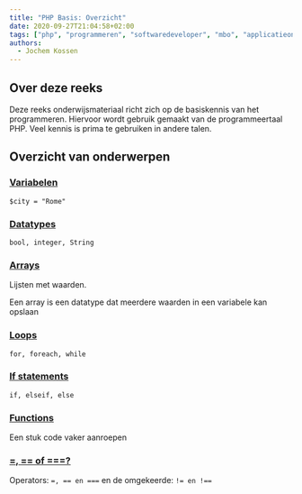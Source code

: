 ```yaml
---
title: "PHP Basis: Overzicht"
date: 2020-09-27T21:04:58+02:00
tags: ["php", "programmeren", "softwaredeveloper", "mbo", "applicatieontwikkelaar", "25604", "25187"]
authors:
  - Jochem Kossen
---
```


## Over deze reeks
Deze reeks onderwijsmateriaal richt zich op de basiskennis van het
programmeren. Hiervoor wordt gebruik gemaakt van de programmeertaal
PHP. Veel kennis is prima te gebruiken in andere talen.

## Overzicht van onderwerpen

<div class="flex-row">
    <span class="column">
        <h3><a href="../php-basis-variabele">Variabelen</a></h3>
        <p>
            <code>$city = "Rome"</code>
        </p>
    </span>
    <span class="column">
        <h3><a href="../php-basis-datatype">Datatypes</a></h3>
        <p>
            <code>bool, integer, String</code>
        </p>
    </span>
    <span class="column">
        <h3><a href="../php-basis-array">Arrays</a></h3>
        <p>
            Lijsten met waarden.
        </p>
        <p>Een array is een datatype dat meerdere waarden in een variabele kan opslaan</p>
    </span>
</div>

<div class="flex-row">
    <span class="column">
        <h3><a href="../php-basis-loop">Loops</a></h3>
        <p>
            <code>for, foreach, while</code>
        </p>
    </span>
    <span class="column">
        <h3><a href="../php-basis-if">If statements</a></h3>
        <p>
            <code>if, elseif, else</code>
        </p>
    </span>
    <span class="column">
        <h3><a href="../php-basis-function">Functions</a></h3>
        <p>
            Een stuk code vaker aanroepen
        </p>
    </span>
</div>

<div class="flex-row">
    <span class="column">
        <h3><a href="../php-basis-operators-is">=, == of ===?</a></h3>
        <p>Operators:
            <code>=, == en ===</code>
            en de omgekeerde:
            <code>!= en !==</code>
        </p>
    </span>
    <span class="column">
    </span>
    <span class="column">
    </span>
</div>
